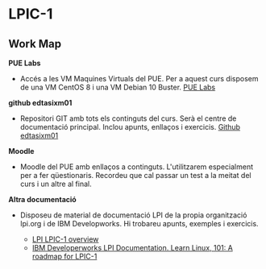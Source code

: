 # LPIC-1

## Work Map


**PUE Labs**

 * Accés a les VM Maquines Virtuals del PUE. Per a aquest curs disposem de una VM CentOS 8 i 
   una VM Debian 10 Buster. [PUE Labs](https://labs.pue.es)


**github edtasixm01**

 * Repositori GIT amb tots els continguts del curs. Serà el centre de documentació principal.
   Inclou apunts, enllaços i exercicis. [Github edtasixm01](https://github.com/edtasixm01/LPIC-1)


**Moodle**

  * Moodle del PUE amb enllaços a continguts. L'utilitzarem especialment per a fer qüestionaris.
    Recordeu que cal passar un test a la meitat del curs i un altre al final.


**Altra documentació**

 * Disposeu de material de documentació LPI de la propia organització lpi.org i de IBM Developworks.
   Hi trobareu apunts, exemples i exercicis.

   * [LPI LPIC-1 overview](https://www.lpi.org/our-certifications/lpic-1-overview) 
   * [IBM Developerworks LPI Documentation. Learn Linux, 101: A roadmap for LPIC-1](https://developer.ibm.com/tutorials/l-lpic1-map/)
 

